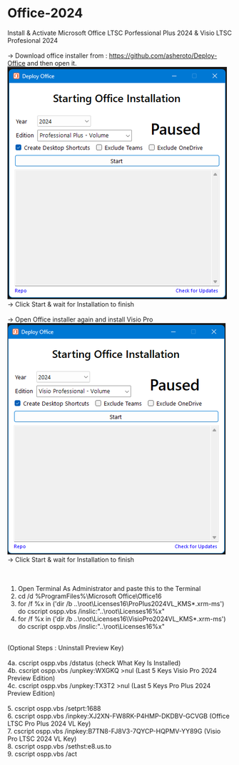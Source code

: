 # Office-2024
Install &amp; Activate Microsoft Office LTSC Porfessional Plus 2024 &amp; Visio LTSC Profesional 2024
<br>
<br>
-> Download office installer from : https://github.com/asheroto/Deploy-Office and then open it.<br>
![install office pro plus 2024 volume edition](Image.png) <br>
-> Click Start &amp; wait for Installation to finish<br>
<br>
-> Open Office installer again and install Visio Pro<br>
![install visio pro 2024 volume edition](Image-1.png) <br>
-> Click Start &amp; wait for Installation to finish<br>
<br>
<br>
1. Open Terminal As Administrator and paste this to the Terminal<br>
2. cd /d %ProgramFiles%\Microsoft Office\Office16<br>
3. for /f %x in ('dir /b ..\root\Licenses16\ProPlus2024VL_KMS*.xrm-ms') do cscript ospp.vbs /inslic:"..\root\Licenses16\%x"<br>
4. for /f %x in ('dir /b ..\root\Licenses16\VisioPro2024VL_KMS*.xrm-ms') do cscript ospp.vbs /inslic:"..\root\Licenses16\%x"<br>
<br>
(Optional Steps : Uninstall Preview Key)<br>
<br>
4a. cscript ospp.vbs /dstatus (check What Key Is Installed)<br>
4b. cscript ospp.vbs /unpkey:WXGKQ >nul (Last 5 Keys Visio Pro 2024 Preview Edition)<br>
4c. cscript ospp.vbs /unpkey:TX3T2 >nul (Last 5 Keys Pro Plus 2024 Preview Edition)<br>
<br>
5. cscript ospp.vbs /setprt:1688<br>
6. cscript ospp.vbs /inpkey:XJ2XN-FW8RK-P4HMP-DKDBV-GCVGB (Office LTSC Pro Plus 2024 VL Key)<br>
7. cscript ospp.vbs /inpkey:B7TN8-FJ8V3-7QYCP-HQPMV-YY89G (Visio Pro LTSC 2024 VL Key)<br>
8. cscript ospp.vbs /sethst:e8.us.to<br>
9. cscript ospp.vbs /act<br>
